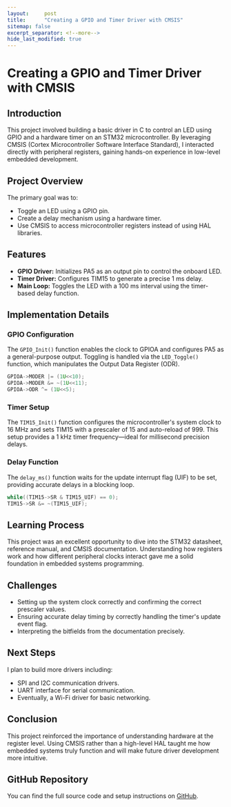 ```yaml
---
layout:     post
title:      "Creating a GPIO and Timer Driver with CMSIS"
sitemap: false
excerpt_separator: <!--more-->
hide_last_modified: true
---
```


# Creating a GPIO and Timer Driver with CMSIS

## Introduction

This project involved building a basic driver in C to control an LED using GPIO and a hardware timer on an STM32 microcontroller. By leveraging CMSIS (Cortex Microcontroller Software Interface Standard), I interacted directly with peripheral registers, gaining hands-on experience in low-level embedded development.

<!--more-->

## Project Overview

The primary goal was to:

- Toggle an LED using a GPIO pin.
- Create a delay mechanism using a hardware timer.
- Use CMSIS to access microcontroller registers instead of using HAL libraries.

## Features

- **GPIO Driver:** Initializes PA5 as an output pin to control the onboard LED.
- **Timer Driver:** Configures TIM15 to generate a precise 1 ms delay.
- **Main Loop:** Toggles the LED with a 100 ms interval using the timer-based delay function.

## Implementation Details

### GPIO Configuration

The `GPIO_Init()` function enables the clock to GPIOA and configures PA5 as a general-purpose output. Toggling is handled via the `LED_Toggle()` function, which manipulates the Output Data Register (ODR).

```c
GPIOA->MODER |= (1U<<10);
GPIOA->MODER &= ~(1U<<11);
GPIOA->ODR ^= (1U<<5);
```

### Timer Setup

The `TIM15_Init()` function configures the microcontroller's system clock to 16 MHz and sets TIM15 with a prescaler of 15 and auto-reload of 999. This setup provides a 1 kHz timer frequency—ideal for millisecond precision delays.

### Delay Function
The `delay_ms()` function waits for the update interrupt flag (UIF) to be set, providing accurate delays in a blocking loop.
```c
while((TIM15->SR & TIM15_UIF) == 0);
TIM15->SR &= ~(TIM15_UIF);
```

## Learning Process

This project was an excellent opportunity to dive into the STM32 datasheet, reference manual, and CMSIS documentation. Understanding how registers work and how different peripheral clocks interact gave me a solid foundation in embedded systems programming.

## Challenges
- Setting up the system clock correctly and confirming the correct prescaler values.
- Ensuring accurate delay timing by correctly handling the timer's update event flag.
- Interpreting the bitfields from the documentation precisely.

## Next Steps

I plan to build more drivers including:
- SPI and I2C communication drivers.
- UART interface for serial communication.
- Eventually, a Wi-Fi driver for basic networking.

## Conclusion

This project reinforced the importance of understanding hardware at the register level. Using CMSIS rather than a high-level HAL taught me how embedded systems truly function and will make future driver development more intuitive.

## GitHub Repository

You can find the full source code and setup instructions on [GitHub](https://github.com/jc2409/CMSIS-STM32L4).
